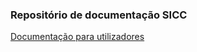 ### Repositório de documentação SICC

<a href="https://spmssicc.github.io/pages" target="blank">Documentação para utilizadores</a>
